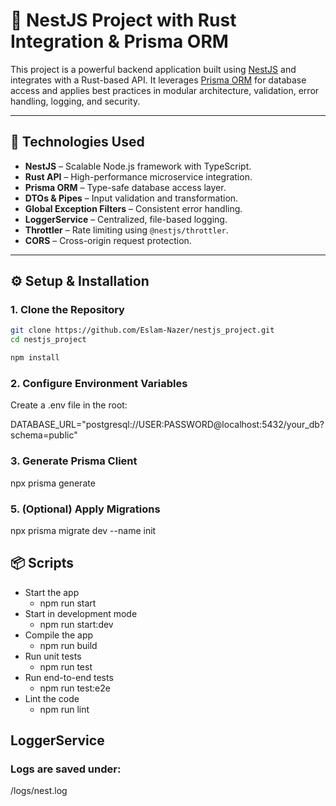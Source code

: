 # 🚀 NestJS Project with Rust Integration & Prisma ORM

This project is a powerful backend application built using [NestJS](https://nestjs.com/) and integrates with a Rust-based API. It leverages [Prisma ORM](https://www.prisma.io/) for database access and applies best practices in modular architecture, validation, error handling, logging, and security.

---

## 🧩 Technologies Used

- **NestJS** – Scalable Node.js framework with TypeScript.
- **Rust API** – High-performance microservice integration.
- **Prisma ORM** – Type-safe database access layer.
- **DTOs & Pipes** – Input validation and transformation.
- **Global Exception Filters** – Consistent error handling.
- **LoggerService** – Centralized, file-based logging.
- **Throttler** – Rate limiting using `@nestjs/throttler`.
- **CORS** – Cross-origin request protection.

---

## ⚙️ Setup & Installation

### 1. Clone the Repository

```bash
git clone https://github.com/Eslam-Nazer/nestjs_project.git
cd nestjs_project

npm install
```

### 2. Configure Environment Variables
Create a .env file in the root:

DATABASE_URL="postgresql://USER:PASSWORD@localhost:5432/your_db?schema=public"

### 3. Generate Prisma Client

npx prisma generate

### 5. (Optional) Apply Migrations

npx prisma migrate dev --name init

## 📦 Scripts

- Start the app
  - npm run start
- Start in development mode         
  - npm run start:dev      
- Compile the app
  - npm run build
- Run unit tests          
  - npm run test
- Run end-to-end tests           
  - npm run test:e2e
- Lint the code     
  - npm run lint           

## LoggerService
### Logs are saved under:
/logs/nest.log
